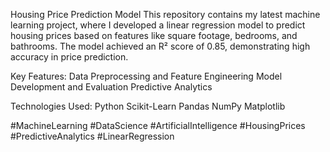 Housing Price Prediction Model
This repository contains my latest machine learning project, where I developed a linear regression model to predict housing prices based on features like square footage, bedrooms, and bathrooms. The model achieved an R² score of 0.85, demonstrating high accuracy in price prediction.

Key Features:
Data Preprocessing and Feature Engineering
Model Development and Evaluation
Predictive Analytics

Technologies Used:
Python
Scikit-Learn
Pandas
NumPy
Matplotlib

#MachineLearning #DataScience #ArtificialIntelligence #HousingPrices #PredictiveAnalytics #LinearRegression
